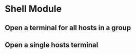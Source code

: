 

Shell Module
============

Open a terminal for all hosts in a group
----------------------------------------

Open a single hosts terminal
----------------------------

